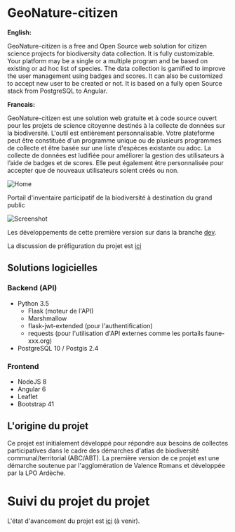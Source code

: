 # GeoNature-citizen

**English:**

GeoNature-citizen is a free and Open Source web solution for citizen science projects for biodiversity data collection. It is fully customizable. Your platform may be a single or a multiple program and be based on existing or ad hoc list of species.
The data collection is gamified to improve the user management using badges and scores. It can also be customized to accept new user to be created or not.
It is based on a fully open Source stack from PostgreSQL to Angular.

**Francais:**

GeoNature-citizen est une solution web gratuite et à code source ouvert pour les projets de science citoyenne destinés à la collecte de données sur la biodiversité. L'outil est entièrement personnalisable. Votre plateforme peut être constituée d'un programme unique ou de plusieurs programmes de collecte et être basée sur une liste d'espèces existante ou adoc.
La collecte de données est ludifiée pour améliorer la gestion des utilisateurs à l’aide de badges et de scores. Elle peut également être personnalisée pour accepter que de nouveaux utilisateurs soient créés ou non.

![Home](https://user-images.githubusercontent.com/45397017/49574639-3019fc80-f941-11e8-8117-5efd7803ff8e.png)

Portail d'inventaire participatif de la biodiversité à destination du grand public

![Screenshot](https://user-images.githubusercontent.com/11497003/61943639-2d394e00-af9c-11e9-94e1-de71753998e1.png)

Les développements de cette première version sur dans la branche [dev](https://github.com/PnX-SI/GeoNature-citizen/tree/dev).

La discussion de préfiguration du projet est [ici](https://github.com/PnX-SI/GeoNature-citizen/issues/2)

## Solutions logicielles

### Backend (API)

* Python 3.5
  * Flask (moteur de l'API)
  * Marshmallow
  * flask-jwt-extended (pour l'authentification)
  * requests (pour l'utilisation d'API externes comme les portails faune-xxx.org)
* PostgreSQL 10 / Postgis 2.4

### Frontend

* NodeJS 8
* Angular 6
* Leaflet
* Bootstrap 41

## L'origine du projet

Ce projet est initialement développé pour répondre aux besoins de collectes participatives dans le cadre des démarches d'atlas de biodiversité communal/territorial (ABC/ABT). 
La première version de ce projet est une démarche soutenue par l'agglomération de Valence Romans et développée par la LPO Ardèche.

# Suivi du projet du projet
L'état d'avancement du projet est [ici](https://github.com/PnX-SI/GeoNature-citizen/projects) (à venir).

